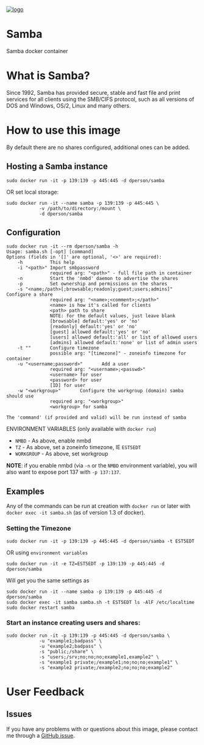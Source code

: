 [![logo](https://raw.githubusercontent.com/dperson/samba/master/logo.jpg)](https://www.samba.org)

# Samba

Samba docker container

# What is Samba?

Since 1992, Samba has provided secure, stable and fast file and print services
for all clients using the SMB/CIFS protocol, such as all versions of DOS and
Windows, OS/2, Linux and many others.

# How to use this image

By default there are no shares configured, additional ones can be added.

## Hosting a Samba instance

    sudo docker run -it -p 139:139 -p 445:445 -d dperson/samba

OR set local storage:

    sudo docker run -it --name samba -p 139:139 -p 445:445 \
                -v /path/to/directory:/mount \
                -d dperson/samba

## Configuration

    sudo docker run -it --rm dperson/samba -h
    Usage: samba.sh [-opt] [command]
    Options (fields in '[]' are optional, '<>' are required):
        -h          This help
        -i "<path>" Import smbpassword
                    required arg: "<path>" - full file path in container
        -n          Start the 'nmbd' daemon to advertise the shares
        -p          Set ownership and permissions on the shares
        -s "<name;/path>[;browsable;readonly;guest;users;admins]" Configure a share
                    required arg: "<name>;<comment>;</path>"
                    <name> is how it's called for clients
                    <path> path to share
                    NOTE: for the default values, just leave blank
                    [browsable] default:'yes' or 'no'
                    [readonly] default:'yes' or 'no'
                    [guest] allowed default:'yes' or 'no'
                    [users] allowed default:'all' or list of allowed users
                    [admins] allowed default:'none' or list of admin users
        -t ""       Configure timezone
                    possible arg: "[timezone]" - zoneinfo timezone for container
        -u "<username;password>"       Add a user
                    required arg: "<username>;<passwd>"
                    <username> for user
                    <password> for user
                    [ID] for user
        -w "<workgroup>"       Configure the workgroup (domain) samba should use
                    required arg: "<workgroup>"
                    <workgroup> for samba

    The 'command' (if provided and valid) will be run instead of samba

ENVIRONMENT VARIABLES (only available with `docker run`)

 * `NMBD` - As above, enable nmbd
 * `TZ` - As above, set a zoneinfo timezone, IE `EST5EDT`
 * `WORKGROUP` - As above, set workgroup

**NOTE**: if you enable nmbd (via `-n` or the `NMBD` environment variable), you
will also want to expose port 137 with `-p 137:137`.

## Examples

Any of the commands can be run at creation with `docker run` or later with
`docker exec -it samba.sh` (as of version 1.3 of docker).

### Setting the Timezone

    sudo docker run -it -p 139:139 -p 445:445 -d dperson/samba -t EST5EDT

OR using `environment variables`

    sudo docker run -it -e TZ=EST5EDT -p 139:139 -p 445:445 -d dperson/samba

Will get you the same settings as

    sudo docker run -it --name samba -p 139:139 -p 445:445 -d dperson/samba
    sudo docker exec -it samba samba.sh -t EST5EDT ls -AlF /etc/localtime
    sudo docker restart samba

### Start an instance creating users and shares:

    sudo docker run -it -p 139:139 -p 445:445 -d dperson/samba \
                -u "example1;badpass" \
                -u "example2;badpass" \
                -s "public;/share" \
                -s "users;/srv;no;no;no;example1,example2" \
                -s "example1 private;/example1;no;no;no;example1" \
                -s "example2 private;/example2;no;no;no;example2"

# User Feedback

## Issues

If you have any problems with or questions about this image, please contact me
through a [GitHub issue](https://github.com/dperson/samba/issues).